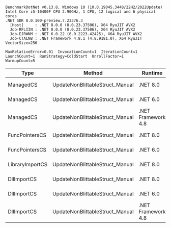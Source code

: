 ```

BenchmarkDotNet v0.13.8, Windows 10 (10.0.19045.3448/22H2/2022Update)
Intel Core i5-10400F CPU 2.90GHz, 1 CPU, 12 logical and 6 physical cores
.NET SDK 8.0.100-preview.7.23376.3
  [Host]     : .NET 8.0.0 (8.0.23.37506), X64 RyuJIT AVX2
  Job-RFLIIN : .NET 8.0.0 (8.0.23.37506), X64 RyuJIT AVX2
  Job-EJRWNM : .NET 6.0.22 (6.0.2223.42425), X64 RyuJIT AVX2
  Job-CTALNB : .NET Framework 4.8.1 (4.8.9181.0), X64 RyuJIT VectorSize=256

MaxRelativeError=0.01  InvocationCount=1  IterationCount=1  
LaunchCount=1  RunStrategy=ColdStart  UnrollFactor=1  
WarmupCount=5  

```
| Type            | Method                          | Runtime            | input                | Mean        | Error | Median      | Min         | Max         | Allocated |
|---------------- |-------------------------------- |------------------- |--------------------- |------------:|------:|------------:|------------:|------------:|----------:|
| ManagedCS       | UpdateNonBlittableStruct_Manual | .NET 8.0           | PInvo(...)truct [49] |    514.9 μs |    NA |    514.9 μs |    514.9 μs |    514.9 μs |     480 B |
| ManagedCS       | UpdateNonBlittableStruct_Manual | .NET 6.0           | PInvo(...)truct [49] |    661.3 μs |    NA |    661.3 μs |    661.3 μs |    661.3 μs |     720 B |
| ManagedCS       | UpdateNonBlittableStruct_Manual | .NET Framework 4.8 | PInvo(...)truct [49] |    733.5 μs |    NA |    733.5 μs |    733.5 μs |    733.5 μs |         - |
| FuncPointersCS  | UpdateNonBlittableStruct_Manual | .NET 8.0           | PInvo(...)truct [49] | 31,210.5 μs |    NA | 31,210.5 μs | 31,210.5 μs | 31,210.5 μs |     472 B |
| FuncPointersCS  | UpdateNonBlittableStruct_Manual | .NET 6.0           | PInvo(...)truct [49] | 31,287.3 μs |    NA | 31,287.3 μs | 31,287.3 μs | 31,287.3 μs |     712 B |
| LibraryImportCS | UpdateNonBlittableStruct_Manual | .NET 8.0           | PInvo(...)truct [49] | 31,771.2 μs |    NA | 31,771.2 μs | 31,771.2 μs | 31,771.2 μs |     472 B |
| DllImportCS     | UpdateNonBlittableStruct_Manual | .NET 8.0           | PInvo(...)truct [49] | 41,440.8 μs |    NA | 41,440.8 μs | 41,440.8 μs | 41,440.8 μs |     472 B |
| DllImportCS     | UpdateNonBlittableStruct_Manual | .NET 6.0           | PInvo(...)truct [49] | 41,695.4 μs |    NA | 41,695.4 μs | 41,695.4 μs | 41,695.4 μs |     712 B |
| DllImportCS     | UpdateNonBlittableStruct_Manual | .NET Framework 4.8 | PInvo(...)truct [49] | 42,329.9 μs |    NA | 42,329.9 μs | 42,329.9 μs | 42,329.9 μs |         - |
